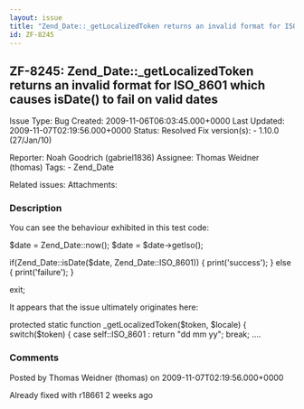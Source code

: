 ```yaml
---
layout: issue
title: "Zend_Date::_getLocalizedToken returns an invalid format for ISO_8601 which causes isDate() to fail on valid dates"
id: ZF-8245
---
```


ZF-8245: Zend\_Date::\_getLocalizedToken returns an invalid format for ISO\_8601 which causes isDate() to fail on valid dates
-----------------------------------------------------------------------------------------------------------------------------

 Issue Type: Bug Created: 2009-11-06T06:03:45.000+0000 Last Updated: 2009-11-07T02:19:56.000+0000 Status: Resolved Fix version(s): - 1.10.0 (27/Jan/10)
 
 Reporter:  Noah Goodrich (gabriel1836)  Assignee:  Thomas Weidner (thomas)  Tags: - Zend\_Date
 
 Related issues: 
 Attachments: 
### Description

You can see the behaviour exhibited in this test code:

$date = Zend\_Date::now(); $date = $date->getIso();

if(Zend\_Date::isDate($date, Zend\_Date::ISO\_8601)) { print('success'); } else { print('failure'); }

exit;

It appears that the issue ultimately originates here:

protected static function \_getLocalizedToken($token, $locale) { switch($token) { case self::ISO\_8601 : return "dd mm yy"; break; ....

 

 

### Comments

Posted by Thomas Weidner (thomas) on 2009-11-07T02:19:56.000+0000

Already fixed with r18661 2 weeks ago

 

 